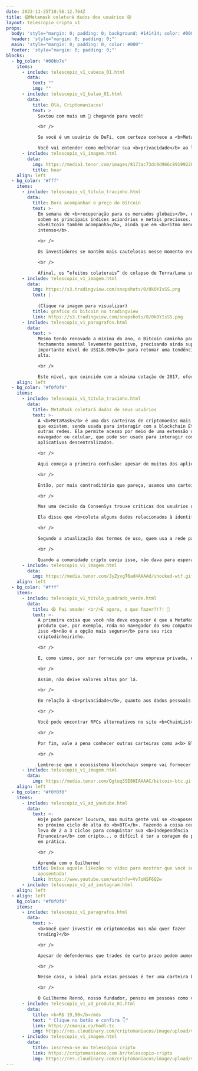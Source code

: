 ```yaml
---
date: 2022-11-25T10:56:12.764Z
title: 😱Metamask coletará dados dos usuários 😰
layout: telescopio_cripto_v1
props:
  body: 'style="margin: 0; padding: 0; background: #141414; color: #000"'
  header: 'style="margin: 0; padding: 0;"'
  main: 'style="margin: 0; padding: 0; color: #000"'
  footer: 'style="margin: 0; padding: 0;"'
blocks:
  - bg_color: "#00bb7e"
    items:
      - include: telescopio_v1_cabeca_01.html
        data:
          text: ""
          img: ""
      - include: telescopio_v1_balao_01.html
        data:
          title: Olá, Criptomaníacos!
          text: >
            Sextou com mais um 🔭 chegando para você!

            <br />

            Se você é um usuário de DeFi, com certeza conhece a <b>MetaMask</b>. Ontem foi revelado que seus dados serão coletados ao usar o produto.

            Você vai entender como melhorar sua <b>privacidade</b> ao ler este Telescópio!
      - include: telescopio_v1_imagem.html
        data:
          img: https://media1.tenor.com/images/8173ac73dc0d966c891992206e6fdde5/tenor.gif
          title: bear
    align: left
  - bg_color: "#fff"
    items:
      - include: telescopio_v1_titulo_tracinho.html
        data:
          title: Bora acompanhar o preço do Bitcoin
          text: >-
            Em semana de <b>recuperação para os mercados globais</b>, quando
            sobem os principais índices acionários e metais preciosos. O
            <b>Bitcoin também acompanha</b>, ainda que em <b>ritmo menos
            intenso</b>.

            <br />

            Os investidores se mantêm mais cautelosos nesse momento enquanto ainda seguem acompanhando os <b>desdobramentos da falência da FTX e o possível contágio</b> para outras corretoras, empresas e projetos cripto.

            <br />

            Afinal, os “efeitos colaterais” do colapso de Terra/Luna só vieram a ser conhecidos em sua totalidade nos meses seguintes, trazendo problemas para diversos fundos e plataformas de empréstimo em criptomoedas.
      - include: telescopio_v1_imagem.html
        data:
          img: https://s3.tradingview.com/snapshots/0/0kOYIsSS.png
          text: |-
            
            (Clique na imagem para visualizar)
          title: grafico do bitcoin no tradingview
          link: https://s3.tradingview.com/snapshots/0/0kOYIsSS.png
      - include: telescopio_v1_paragrafos.html
        data:
          text: >
            Mesmo tendo renovado a mínima do ano, o Bitcoin caminha para um
            fechamento semanal levemente positivo, precisando ainda superar o<b>
            importante nível de US$18.000</b> para retomar uma tendência de
            alta.

            <br />

            Este nível, que coincide com a máxima cotação de 2017, ofereceu suporte por quase 5 meses antes de ser perdido e agora é esperado que ofereça <b>resistência aos preços no curto prazo</b>.
    align: left
  - bg_color: "#f0f0f0"
    items:
      - include: telescopio_v1_titulo_tracinho.html
        data:
          title: MetaMask coletará dados de seus usuários
          text: >-
            A <b>MetaMask</b> é uma das carteiras de criptomoedas mais populares
            que existem, sendo usada para interagir com a blockchain Ethereum e
            outras redes. Ela permite acesso por meio de uma extensão do
            navegador ou celular, que pode ser usado para interagir com
            aplicativos descentralizados.

            <br />

            Aqui começa a primeira confusão: apesar de muitos dos aplicativos acessados pela MetaMask serem descentralizados, a carteira é produzida por uma <b>empresa privada</b>, a <b>ConsenSys</b>.

            <br />

            Então, por mais contraditório que pareça, usamos uma carteira <b>centralizada</b> para entrar num ecossistema <b>descentralizado</b>. Até aqui não há muito problema.

            <br />

            Mas uma decisão da ConsenSys trouxe críticas dos usuários da MetaMask.

            Ela disse que <b>coleta alguns dados relacionados à identificação do usuário</b>, como detalhes de contato, informações de perfil junto e algumas outras informações adicionais.

            <br />

            Segundo a atualização dos termos de uso, quem usa a rede padrão (RPC) da MetaMask, que é um serviço da ConsenSys chamado Infura, terá o <b>endereço IP</b> e o <b>endereço da carteira</b> usado para transações coletados. 

            <br />

            Quando a comunidade cripto ouviu isso, não dava para esperar outra reação a não ser ficar chocada.
      - include: telescopio_v1_imagem.html
        data:
          img: https://media.tenor.com/JyZyvgT6ad4AAAAd/shocked-wtf.gif
    align: left
  - bg_color: "#fff"
    items:
      - include: telescopio_v1_titulo_quadrado_verde.html
        data:
          title: 😭 Pai amado! <br/>E agora, o que fazer?!?! 🤯
          text: >-
            A primeira coisa que você não deve esquecer é que a MetaMask é um
            produto que, por exemplo, roda no navegador do seu computador e por
            isso <b>não é a opção mais segura</b> para seu rico
            criptodinheirinho.

            <br />

            E, como vimos, por ser fornecida por uma empresa privada, existem riscos adicionais como o de <b>intermediação de terceiros</b> e <b>regulatórios</b>. 

            <br />

            Assim, não deixe valores altos por lá.

            <br />

            Em relação à <b>privacidade</b>, quanto aos dados pessoais coletados pela ConsenSys não há muito o que fazer se você continuar a usar o produto da empresa. Mas sobre o endereço de IP e endereço da sua carteira, a solução é simples: se você <b>mudar para um RPC diferente do padrão da MetaMask</b>, os dados financeiros não serão coletados.

            <br />

            Você pode encontrar RPCs alternativos no site <b>ChainList</b> ou procurar pelo RPC da <b>POKT</b>.

            <br />

            Por fim, vale a pena conhecer outras carteiras como a<b> Block Wallet</b>. Só não esqueça de fazer sua própria pesquisa e tomar decisões baseadas nela. Apenas damos sugestões para que você conheça mais sobre esse universo. <b>Não encare essas informações como recomendação de serviços</b>.

            <br />

            Lembre-se que o ecossistema blockchain sempre vai fornecer várias opções para seus participantes. Cabe a você desbravar este mundo e ser o dono de seu próprio caminho. E, de preferência, que seja <b>descentralizado</b>!
      - include: telescopio_v1_imagem.html
        data:
          img: https://media.tenor.com/Qgtuq3SE8HIAAAAC/bitcoin-btc.gif
    align: left
  - bg_color: "#f0f0f0"
    items:
      - include: telescopio_v1_ad_youtube.html
        data:
          text: >-
            Hoje pode parecer loucura, mas muita gente vai se <b>aposentar</b>
            no próximo ciclo de alta do <b>BTC</b>. Fazendo a coisa certa, você
            leva de 2 a 3 ciclos para conquistar sua <b>Independência
            Financeira</b> com cripto... o difícil é ter a coragem de pôr isso
            em prática.

            <br />

            Aprenda com o Guilherme!
          title: Deixa aquele likezão no vídeo para mostrar que você será da turma
            aposentada!
          link: https://www.youtube.com/watch?v=Vv7oNSF6Q2w
      - include: telescopio_v1_ad_instagram.html
    align: left
  - align: left
    bg_color: "#f0f0f0"
    items:
      - include: telescopio_v1_paragrafos.html
        data:
          text: >-
            <b>Você quer investir em criptomoedas mas não quer fazer
            trading?</b>

            <br />

            Apesar de defendermos que trades de curto prazo podem aumentar sua rentabilidade, entendemos que nem todo mundo tem o tempo disponível pra operar.

            <br />

            Nesse caso, o ideal para essas pessoas é ter uma carteira bem fundamentada para o longo prazo, cujo objetivo seja acumular Bitcoins.

            <br />

            O Guilherme Rennó, nosso fundador, pensou em pessoas como você e decidiu criar a Carteira HODL, voltada para quem quer dar o primeiro passo no mercado cripto sem se preocupar em operar todo dia.
      - include: telescopio_v1_ad_produto_01.html
        data:
          title: <b>R$ 19,90</b>/mês
          text: " Clique no botão e confira 👇"
          link: https://cmania.co/hodl-tc
          img: https://res.cloudinary.com/criptomaniacos/image/upload/v1661372975/telescopio/produtos/logo_carteira_hodl_mhzjq6.png
      - include: telescopio_v1_imagem.html
        data:
          title: inscreva-se no telescópio cripto
          link: https://criptomaniacos.com.br/telescopio-cripto
          img: https://res.cloudinary.com/criptomaniacos/image/upload/v1662133224/telescopio/inscreva-se-telescopio.png
---
```

